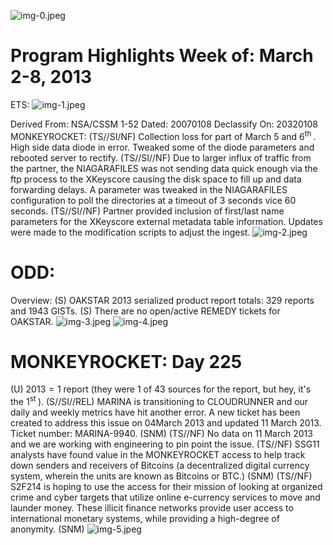 ![img-0.jpeg](img-0.jpeg)

# Program Highlights Week of: March 2-8, 2013 

ETS:
![img-1.jpeg](img-1.jpeg)

Derived From: NSA/CSSM 1-52
Dated: 20070108
Declassify On: 20320108
MONKEYROCKET: (TS//SI/NF) Collection loss for part of March 5 and $6^{\text {th }}$. High side data diode in error. Tweaked some of the diode parameters and rebooted server to rectify.
(TS//SI//NF) Due to larger influx of traffic from the partner, the NIAGARAFILES was not sending data quick enough via the ftp process to the XKeyscore causing the disk space to fill up and data forwarding delays. A parameter was tweaked in the NIAGARAFILES configuration to poll the directories at a timeout of 3 seconds vice 60 seconds.
(TS//SI//NF) Partner provided inclusion of first/last name parameters for the XKeyscore external metadata table information. Updates were made to the modification scripts to adjust the ingest.
![img-2.jpeg](img-2.jpeg)

# ODD: 

Overview:
(S) OAKSTAR 2013 serialized product report totals: 329 reports and 1943 GISTs.
(S) There are no open/active REMEDY tickets for OAKSTAR.
![img-3.jpeg](img-3.jpeg)
![img-4.jpeg](img-4.jpeg)

# MONKEYROCKET: Day 225 

(U) $2013=1$ report (they were 1 of 43 sources for the report, but hey, it's the $1^{\text {st }}$ ).
(S//SI//REL) MARINA is transitioning to CLOUDRUNNER and our daily and weekly metrics have hit another error. A new ticket has been created to address this issue on 04March 2013 and updated 11 March 2013. Ticket number: MARINA-9940. (SNM)
(TS//NF) No data on 11 March 2013 and we are working with engineering to pin point the issue.
(TS//NF) SSG11 analysts have found value in the MONKEYROCKET access to help track down senders and receivers of Bitcoins (a decentralized digital currency system, wherein the units are known as Bitcoins or BTC.) (SNM)
(TS//NF) S2F214 is hoping to use the access for their mission of looking at organized crime and cyber targets that utilize online e-currency services to move and launder money. These illicit finance networks provide user access to international monetary systems, while providing a high-degree of anonymity. (SNM)
![img-5.jpeg](img-5.jpeg)
